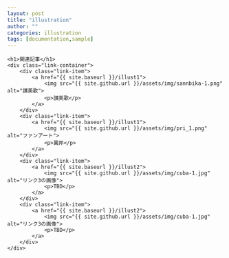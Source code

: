 ```yaml
---
layout: post
title: "illustration"
author: ""
categories: illustration
tags: [documentation,sample]
---
```

<html lang="ja">
<head>
    <meta charset="UTF-8">
    <meta name="viewport" content="width=device-width, initial-scale=1.0">
    <title>ブログリンク集</title>
    <style>
         .link-container {
            display: flex;
            flex-wrap: wrap;
            justify-content: space-around;
        }
        .link-item {
            width: calc(33.33% - 30px); /* 余白を差し引いて計算 */
            margin: 2px;
            text-align: center;
        }
        .link-item img {
            width: 100%;
            height: 200px; /* 高さを固定 */
            object-fit: cover; /* アスペクト比を維持しつつ、画像の中央を表示 */
            border-radius: 10px;
            transition: transform 0.3s ease; /* ズームのトランジションを設定 */
        }
        .link-item img:hover {
            transform: scale(1.1); /* カーソルを合わせたときに1.1倍にズーム */
        }
        .link-item a {
            text-decoration: none;
            color: #0099e6;
            font-weight: bold;
        }
    </style>
</head>
<body>

    <h1>関連記事</h1>
    <div class="link-container">
        <div class="link-item">
            <a href="{{ site.baseurl }}/illust1">
                <img src="{{ site.github.url }}/assets/img/sannbika-1.png" alt="讃美歌">
                <p>讃美歌</p>
            </a>
        </div>
        <div class="link-item">
            <a href="{{ site.baseurl }}/illust1">
                <img src="{{ site.github.url }}/assets/img/pri_1.png" alt="ファンアート">
                <p>異邦</p>
            </a>
        </div>
        <div class="link-item">
            <a href="{{ site.baseurl }}/illust2">
                <img src="{{ site.github.url }}/assets/img/cuba-1.jpg" alt="リンク3の画像">
                <p>TBD</p>
            </a>
        </div>
        <div class="link-item">
            <a href="{{ site.baseurl }}/illust2">
                <img src="{{ site.github.url }}/assets/img/cuba-1.jpg" alt="リンク3の画像">
                <p>TBD</p>
            </a>
        </div>
    </div>

</body>
</html>


